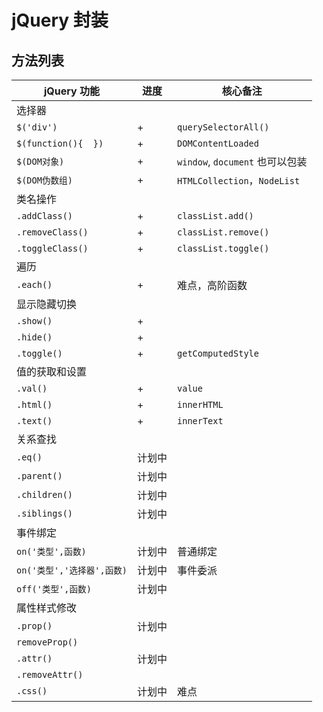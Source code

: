 # jQuery 封装

## 方法列表

| jQuery 功能                | 进度   | 核心备注                        |
| -------------------------- | ------ | ------------------------------- |
| 选择器                     |        |                                 |
| `$('div')`                 | +      | `querySelectorAll()`            |
| `$(function(){  })`        | +      | `DOMContentLoaded`              |
| `$(DOM对象)`               | +      | `window`, `document` 也可以包装 |
| `$(DOM伪数组)`             | +      | `HTMLCollection`，`NodeList`    |
| 类名操作                   |        |                                 |
| `.addClass()`              | +      | `classList.add()`               |
| `.removeClass()`           | +      | `classList.remove()`            |
| `.toggleClass()`           | +      | `classList.toggle()`            |
| 遍历                       |        |                                 |
| `.each()`                  | +      | 难点，高阶函数                  |
| 显示隐藏切换               |        |                                 |
| `.show()`                  | +      |                                 |
| `.hide()`                  | +      |                                 |
| `.toggle()`                | +      | `getComputedStyle`              |
| 值的获取和设置             |        |                                 |
| `.val()`                   | +      | `value`                         |
| `.html()`                  | +      | `innerHTML`                     |
| `.text()`                  | +      | `innerText`                     |
| 关系查找                   |        |                                 |
| `.eq()`                    | 计划中 |                                 |
| `.parent()`                | 计划中 |                                 |
| `.children()`              | 计划中 |                                 |
| `.siblings()`              | 计划中 |                                 |
| 事件绑定                   |        |                                 |
| `on('类型',函数)`          | 计划中 | 普通绑定                        |
| `on('类型','选择器',函数)` | 计划中 | 事件委派                        |
| `off('类型',函数)`         | 计划中 |                                 |
| 属性样式修改               |        |                                 |
| `.prop()`                  | 计划中 |                                 |
| `removeProp()`             |        |                                 |
| `.attr()`                  | 计划中 |                                 |
| `.removeAttr()`            |        |                                 |
| `.css()`                   | 计划中 | 难点                            |



